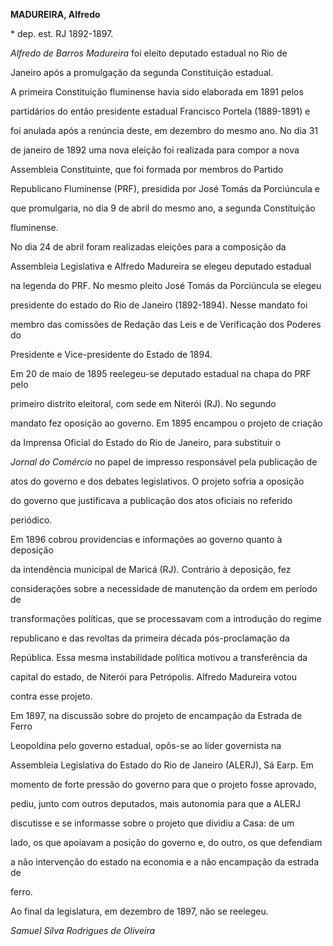 **MADUREIRA, Alfredo**



\* dep. est. RJ 1892-1897.



*Alfredo de Barros Madureira* foi eleito deputado estadual no Rio de

Janeiro após a promulgação da segunda Constituição estadual.



A primeira Constituição fluminense havia sido elaborada em 1891 pelos

partidários do então presidente estadual Francisco Portela (1889-1891) e

foi anulada após a renúncia deste, em dezembro do mesmo ano. No dia 31

de janeiro de 1892 uma nova eleição foi realizada para compor a nova

Assembleia Constituinte, que foi formada por membros do Partido

Republicano Fluminense (PRF), presidida por José Tomás da Porciúncula e

que promulgaria, no dia 9 de abril do mesmo ano, a segunda Constituição

fluminense.



No dia 24 de abril foram realizadas eleições para a composição da

Assembleia Legislativa e Alfredo Madureira se elegeu deputado estadual

na legenda do PRF. No mesmo pleito José Tomás da Porciúncula se elegeu

presidente do estado do Rio de Janeiro (1892-1894). Nesse mandato foi

membro das comissões de Redação das Leis e de Verificação dos Poderes do

Presidente e Vice-presidente do Estado de 1894.



Em 20 de maio de 1895 reelegeu-se deputado estadual na chapa do PRF pelo

primeiro distrito eleitoral, com sede em Niterói (RJ). No segundo

mandato fez oposição ao governo. Em 1895 encampou o projeto de criação

da Imprensa Oficial do Estado do Rio de Janeiro, para substituir o

*Jornal do Comércio* no papel de impresso responsável pela publicação de

atos do governo e dos debates legislativos. O projeto sofria a oposição

do governo que justificava a publicação dos atos oficiais no referido

periódico.



Em 1896 cobrou providencias e informações ao governo quanto à deposição

da intendência municipal de Maricá (RJ). Contrário à deposição, fez

considerações sobre a necessidade de manutenção da ordem em período de

transformações políticas, que se processavam com a introdução do regime

republicano e das revoltas da primeira década pós-proclamação da

República. Essa mesma instabilidade política motivou a transferência da

capital do estado, de Niterói para Petrópolis. Alfredo Madureira votou

contra esse projeto.



Em 1897, na discussão sobre do projeto de encampação da Estrada de Ferro

Leopoldina pelo governo estadual, opôs-se ao líder governista na

Assembleia Legislativa do Estado do Rio de Janeiro (ALERJ), Sá Earp. Em

momento de forte pressão do governo para que o projeto fosse aprovado,

pediu, junto com outros deputados, mais autonomia para que a ALERJ

discutisse e se informasse sobre o projeto que dividiu a Casa: de um

lado, os que apoiavam a posição do governo e, do outro, os que defendiam

a não intervenção do estado na economia e a não encampação da estrada de

ferro.



Ao final da legislatura, em dezembro de 1897, não se reelegeu.



*Samuel Silva Rodrigues de Oliveira*



